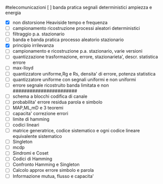 #telecomunicazioni 
 [ ] banda pratica segnali deterministici ampiezza e energia
- [x] non distorsione Heaviside tempo e frequenza
- [ ] campionamento ricostruzione processi aleatori deterministici 
- [ ] filtraggio p.a. stazionario
- [ ] banda e banda pratica processo aleatorio stazionario
- [x] principio irrilevanza
- [ ] campionamento e ricostruzione p.a. stazionario, varie versioni  
- [ ] quantizzazione trasformazione, errore, stazionarieta', descr. statistica errore
- [ ] max-lloyd
- [ ] quantizzatore uniforme,Rg e Rs, densita' di errore, potenza statistica 
- [ ] quantizzatore uniforme con segnali uniformi e non uniformi 
- [ ] errore segnale ricostruito banda limitata e non
#######################
- [ ] schema a blocchi codifica di canale
- [ ] probabilita' errore residua parola e simbolo 
- [ ] MAP,ML,mD e 3 teoremi
- [ ] capacita' correzione errori
- [ ] limite di hamming
- [ ] codici lineari
- [ ] matrice generatrice, codice sistematico e ogni codice lineare equivalente sistematico 
- [ ] Singleton
- [ ] mcdp
- [ ] Sindromi e Coset
- [ ] Codici di Hamming
- [ ] Confronto Hamming e Singleton
- [ ] Calcolo approx errore simbolo e parola
- [ ] Informazione mutua, flusso e capacita' 
